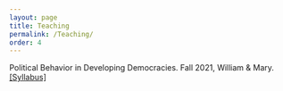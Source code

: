 ```yaml
---
layout: page
title: Teaching
permalink: /Teaching/
order: 4
---
```


<!-- Global site tag (gtag.js) - Google Analytics -->
<script async src="https://www.googletagmanager.com/gtag/js?id=UA-111923831-1"></script>
<script>
  window.dataLayer = window.dataLayer || [];
  function gtag(){dataLayer.push(arguments);}
  gtag('js', new Date());

  gtag('config', 'UA-111923831-1');
</script>

Political Behavior in Developing Democracies. Fall 2021, William & Mary.  [[Syllabus]](Behavior_WM.pdf) 
